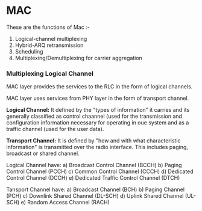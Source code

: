 # MAC

These are the functions of Mac :-

1. Logical-channel multiplexing
2. Hybrid-ARQ retransmission
3. Scheduling
4. Multiplexing/Demultiplexing for carrier aggregation 

### Multiplexing Logical Channel

MAC layer provides the services to the RLC in the form of logical channels.

MAC layer uses services from PHY layer in the form of transport channel.

**Logical Channel:** It defined by the "types of information" it carries and its generally classified as control chaannel (used for the transmission and configuration information necessary for operating in oue system and as a traffic channel (used for the user data).   

**Transport Channel:** It is defined by "how and with what characteristic information" is transmitted over the radio interface. This includes paging, broadcast or shared channel.

Logical Channel have:
a) Broadcast Control Channel (BCCH)
b) Paging Control Channel (PCCH)
c) Common Control Channel (CCCH)
d) Dedicated Control Channel (DCCH)
e) Dedicated Traffic Control Channel (DTCH)

Tansport Channel have:
a) Broadcast Channel (BCH)
b) Paging Channel (PCH)
c) Downlink Shared Channel (DL-SCH)
d) Uplink Shared Channel (UL-SCH)
e) Random Access Channel (RACH)

